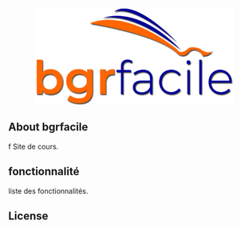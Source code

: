 <p align="center"><img src="/public/assets_template/logo.png" width="400"></p>


## About bgrfacile
f
Site de cours.

## fonctionnalité

liste des fonctionnalités.


## License

